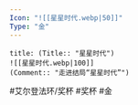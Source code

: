 ```yaml
---
Icon: "![[星星时代.webp|50]]"
Type: "金"
---
```

```ad-common-gold-trophy
title: (Title:: "星星时代")
![[星星时代.webp|100]]
(Comment:: "走进结局“星星时代”")
```

#艾尔登法环/奖杯 #奖杯 #金